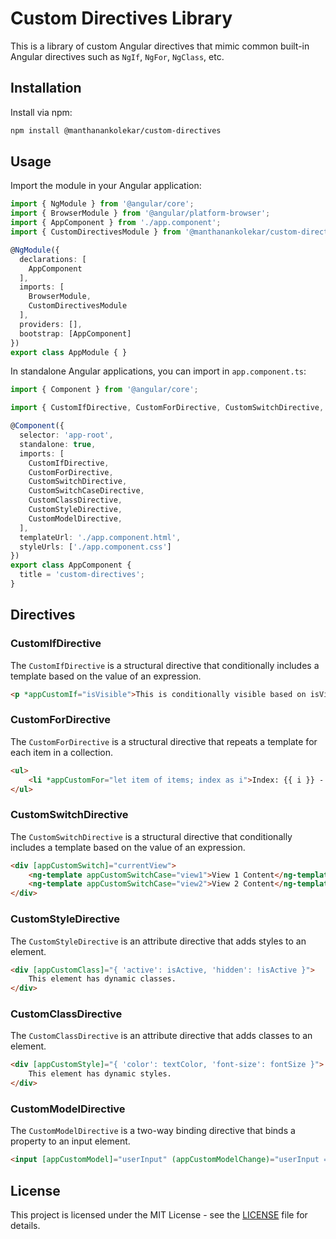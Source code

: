 # Custom Directives Library

This is a library of custom Angular directives that mimic common built-in Angular directives such as `NgIf`, `NgFor`, `NgClass`, etc.

## Installation

Install via npm:

```bash
npm install @manthanankolekar/custom-directives
```

## Usage

Import the module in your Angular application:

```typescript
import { NgModule } from '@angular/core';
import { BrowserModule } from '@angular/platform-browser';
import { AppComponent } from './app.component';
import { CustomDirectivesModule } from '@manthanankolekar/custom-directives';

@NgModule({
  declarations: [
    AppComponent
  ],
  imports: [
    BrowserModule,
    CustomDirectivesModule
  ],
  providers: [],
  bootstrap: [AppComponent]
})
export class AppModule { }
```

In standalone Angular applications, you can import in `app.component.ts`:

```typescript
import { Component } from '@angular/core';

import { CustomIfDirective, CustomForDirective, CustomSwitchDirective, CustomSwitchCaseDirective, CustomClassDirective, CustomStyleDirective, CustomModelDirective } from '@manthanankolekar/custom-directives';

@Component({
  selector: 'app-root',
  standalone: true,
  imports: [
    CustomIfDirective,
    CustomForDirective,
    CustomSwitchDirective,
    CustomSwitchCaseDirective,
    CustomClassDirective,
    CustomStyleDirective,
    CustomModelDirective,
  ],
  templateUrl: './app.component.html',
  styleUrls: ['./app.component.css']
})
export class AppComponent {
  title = 'custom-directives';
}
```

## Directives

### CustomIfDirective

The `CustomIfDirective` is a structural directive that conditionally includes a template based on the value of an expression.

```html
<p *appCustomIf="isVisible">This is conditionally visible based on isVisible.</p>
```

### CustomForDirective

The `CustomForDirective` is a structural directive that repeats a template for each item in a collection.

```html
<ul>
    <li *appCustomFor="let item of items; index as i">Index: {{ i }} - Item: {{ item }}</li>
</ul>
```

### CustomSwitchDirective

The `CustomSwitchDirective` is a structural directive that conditionally includes a template based on the value of an expression.

```html
<div [appCustomSwitch]="currentView">
    <ng-template appCustomSwitchCase="view1">View 1 Content</ng-template>
    <ng-template appCustomSwitchCase="view2">View 2 Content</ng-template>
</div>
```

### CustomStyleDirective

The `CustomStyleDirective` is an attribute directive that adds styles to an element.

```html
<div [appCustomClass]="{ 'active': isActive, 'hidden': !isActive }">
    This element has dynamic classes.
</div>
```

### CustomClassDirective

The `CustomClassDirective` is an attribute directive that adds classes to an element.

```html
<div [appCustomStyle]="{ 'color': textColor, 'font-size': fontSize }">
    This element has dynamic styles.
</div>
```

### CustomModelDirective

The `CustomModelDirective` is a two-way binding directive that binds a property to an input element.

```html
<input [appCustomModel]="userInput" (appCustomModelChange)="userInput = $event">
```

## License

This project is licensed under the MIT License - see the [LICENSE](LICENSE) file for details.

